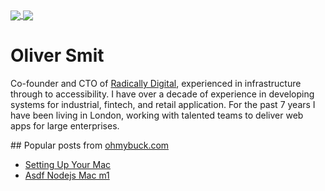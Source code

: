 <a href="https://github.com/olmesm/olmesm">
  <img align="center" src="https://github-readme-stats.vercel.app/api?username=olmesm&count_private=true&layout=compact" />
</a>
<a href="https://github.com/olmesm/olmesm">
  <img align="center" src="https://github-readme-stats.vercel.app/api/top-langs/?username=olmesm&count_private=true&hide=javascript,ruby,html,arduino,css&layout=compact" />
</a>

# Oliver Smit

Co-founder and CTO of [Radically Digital](https://radically.digital), experienced in infrastructure through to accessibility. I have over a decade of experience in developing systems for industrial, fintech, and retail application. For the past 7 years I have been living in London, working with talented teams to deliver web apps for large enterprises.

## Popular posts from [ohmybuck.com](https://ohmybuck.com?refer=github)

- [Setting Up Your Mac](https://ohmybuck.com/2020-06-08-09-41-setting-up-your-mac?refer=github)
- [Asdf Nodejs Mac m1](https://ohmybuck.com/2022-04-01-10-28-asdf-nodejs-binaries-m1?refer=github)
